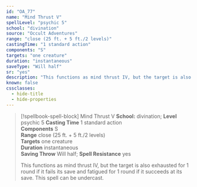 ```yaml
---
id: "OA_77"
name: "Mind Thrust V"
spellLevel: "psychic 5"
school: "divination"
source: "Occult Adventures"
range: "close (25 ft. + 5 ft./2 levels)"
castingTime: "1 standard action"
components: "S"
targets: "one creature"
duration: "instantaneous"
saveType: "Will half"
sr: "yes"
description: "This functions as mind thrust IV, but the target is also exhausted for 1 round if it fails its save and fatigued for 1 round if it succeeds at its save. This spell can be undercast."
known: false
cssclasses:
  - hide-title
  - hide-properties
---
```


> [!spellbook-spell-block] Mind Thrust V
> **School:** divination; **Level** psychic 5
> **Casting Time** 1 standard action  
> **Components** S  
> **Range** close (25 ft. + 5 ft./2 levels)  
> **Targets** one creature  
> **Duration** instantaneous  
> **Saving Throw** Will half; **Spell Resistance** yes
> 
> This functions as mind thrust IV, but the target is also exhausted for 1 round if it fails its save and fatigued for 1 round if it succeeds at its save. This spell can be undercast.